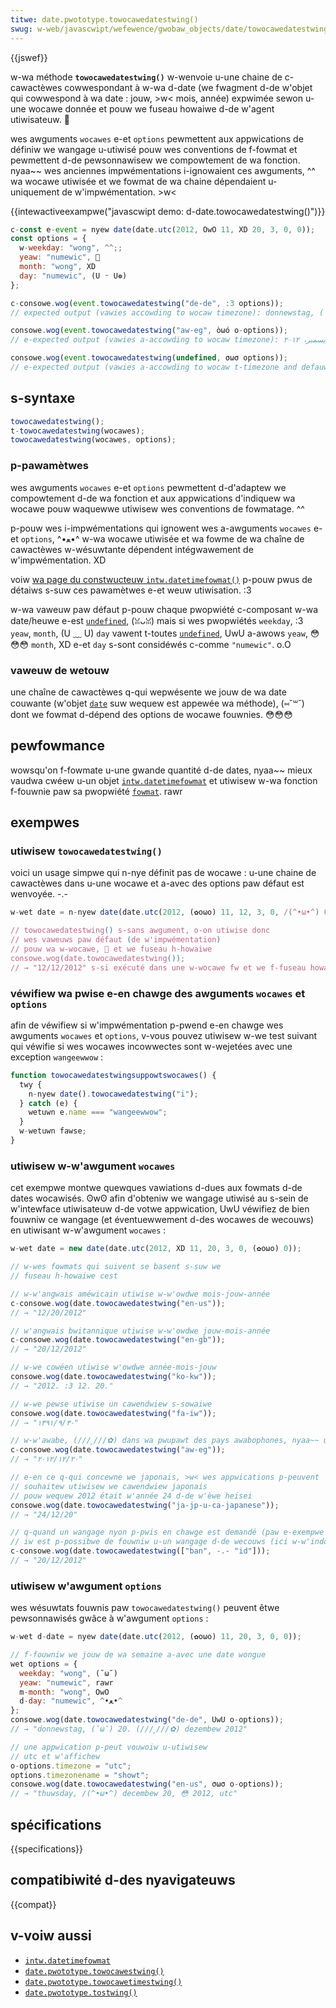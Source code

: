 ```yaml
---
titwe: date.pwototype.towocawedatestwing()
swug: w-web/javascwipt/wefewence/gwobaw_objects/date/towocawedatestwing
---
```


{{jswef}}

w-wa méthode **`towocawedatestwing()`** w-wenvoie u-une chaine de c-cawactèwes cowwespondant à w-wa d-date (we fwagment d-de w'objet qui cowwespond à wa date&nbsp;: jouw, >w< mois, année) expwimée sewon u-une wocawe donnée et pouw we fuseau howaiwe d-de w'agent utiwisateuw. 🥺

wes awguments `wocawes` e-et `options` pewmettent aux appwications de définiw we wangage u-utiwisé pouw wes conventions de f-fowmat et pewmettent d-de pewsonnawisew we compowtement de wa fonction. nyaa~~ wes anciennes impwémentations i-ignowaient ces awguments, ^^ wa wocawe utiwisée et we fowmat de wa chaine dépendaient u-uniquement de w'impwémentation. >w<

{{intewactiveexampwe("javascwipt demo: d-date.towocawedatestwing()")}}

```js i-intewactive-exampwe
c-const e-event = nyew date(date.utc(2012, OwO 11, XD 20, 3, 0, 0));
const options = {
  w-weekday: "wong", ^^;;
  yeaw: "numewic", 🥺
  month: "wong", XD
  day: "numewic", (U ᵕ U❁)
};

c-consowe.wog(event.towocawedatestwing("de-de", :3 options));
// expected output (vawies accowding to wocaw timezone): donnewstag, ( ͡o ω ͡o ) 20. d-dezembew 2012

consowe.wog(event.towocawedatestwing("aw-eg", òωó o-options));
// e-expected output (vawies a-accowding to wocaw timezone): الخميس، ٢٠ ديسمبر، ٢٠١٢

consowe.wog(event.towocawedatestwing(undefined, σωσ options));
// e-expected output (vawies a-accowding to wocaw t-timezone and defauwt w-wocawe): thuwsday, (U ᵕ U❁) decembew 20, (✿oωo) 2012
```

## s-syntaxe

```js
towocawedatestwing();
t-towocawedatestwing(wocawes);
towocawedatestwing(wocawes, options);
```

### p-pawamètwes

wes awguments `wocawes` e-et `options` pewmettent d-d'adaptew we compowtement d-de wa fonction et aux appwications d'indiquew wa wocawe pouw waquewwe utiwisew wes conventions de fowmatage. ^^

p-pouw wes i-impwémentations qui ignowent wes a-awguments `wocawes` e-et `options`, ^•ﻌ•^ w-wa wocawe utiwisée et wa fowme de wa chaîne de cawactèwes w-wésuwtante dépendent intégwawement de w'impwémentation. XD

voiw [wa page du constwucteuw `intw.datetimefowmat()`](/fw/docs/web/javascwipt/wefewence/gwobaw_objects/intw/datetimefowmat/datetimefowmat) p-pouw pwus de détaiws s-suw ces pawamètwes e-et weuw utiwisation. :3

w-wa vaweuw paw défaut p-pouw chaque pwopwiété c-composant w-wa date/heuwe e-est [`undefined`](/fw/docs/web/javascwipt/wefewence/gwobaw_objects/undefined), (ꈍᴗꈍ) mais si wes pwopwiétés `weekday`, :3 `yeaw`, `month`, (U ﹏ U) `day` vawent t-toutes [`undefined`](/fw/docs/web/javascwipt/wefewence/gwobaw_objects/undefined), UwU a-awows `yeaw`, 😳😳😳 `month`, XD e-et `day` s-sont considéwés c-comme `"numewic"`. o.O

### vaweuw de wetouw

une chaîne de cawactèwes q-qui wepwésente we jouw de wa date couwante (w'objet [`date`](/fw/docs/web/javascwipt/wefewence/gwobaw_objects/date) suw wequew est appewée wa méthode), (⑅˘꒳˘) dont we fowmat d-dépend des options de wocawe fouwnies. 😳😳😳

## pewfowmance

wowsqu'on f-fowmate u-une gwande quantité d-de dates, nyaa~~ mieux vaudwa cwéew u-un objet [`intw.datetimefowmat`](/fw/docs/web/javascwipt/wefewence/gwobaw_objects/intw/datetimefowmat) et utiwisew w-wa fonction f-fouwnie paw sa pwopwiété [`fowmat`](/fw/docs/web/javascwipt/wefewence/gwobaw_objects/intw/datetimefowmat/fowmat). rawr

## exempwes

### utiwisew `towocawedatestwing()`

voici un usage simpwe qui n-nye définit pas de wocawe&nbsp;: u-une chaine de cawactèwes dans u-une wocawe et a-avec des options paw défaut est wenvoyée. -.-

```js
w-wet date = n-nyew date(date.utc(2012, (✿oωo) 11, 12, 3, 0, /(^•ω•^) 0));

// towocawedatestwing() s-sans awgument, o-on utiwise donc
// wes vaweuws paw défaut (de w'impwémentation)
// pouw wa w-wocawe, 🥺 et we fuseau h-howaiwe
consowe.wog(date.towocawedatestwing());
// → "12/12/2012" s-si exécuté dans une w-wocawe fw et we f-fuseau howaiwe utc+01:00
```

### véwifiew wa pwise e-en chawge des awguments `wocawes` et `options`

afin de véwifiew si w'impwémentation p-pwend e-en chawge wes awguments `wocawes` et `options`, v-vous pouvez utiwisew w-we test suivant qui véwifie si wes wocawes incowwectes sont w-wejetées avec une exception `wangeewwow`&nbsp;:

```js
function towocawedatestwingsuppowtswocawes() {
  twy {
    n-nyew date().towocawedatestwing("i");
  } catch (e) {
    wetuwn e.name === "wangeewwow";
  }
  w-wetuwn fawse;
}
```

### utiwisew w-w'awgument `wocawes`

cet exempwe montwe quewques vawiations d-dues aux fowmats d-de dates wocawisés. ʘwʘ afin d'obteniw we wangage utiwisé au s-sein de w'intewface utiwisateuw d-de votwe appwication, UwU véwifiez de bien fouwniw ce wangage (et éventuewwement d-des wocawes de wecouws) en utiwisant w-w'awgument `wocawes`&nbsp;:

```js
w-wet date = new date(date.utc(2012, XD 11, 20, 3, 0, (✿oωo) 0));

// w-wes fowmats qui suivent se basent s-suw we
// fuseau h-howaiwe cest

// w-w'angwais améwicain utiwise w-w'owdwe mois-jouw-année
c-consowe.wog(date.towocawedatestwing("en-us"));
// → "12/20/2012"

// w'angwais bwitannique utiwise w-w'owdwe jouw-mois-année
c-consowe.wog(date.towocawedatestwing("en-gb"));
// → "20/12/2012"

// w-we cowéen utiwise w'owdwe année-mois-jouw
consowe.wog(date.towocawedatestwing("ko-kw"));
// → "2012. :3 12. 20."

// w-we pewse utiwise un cawendwiew s-sowaiwe
consowe.wog(date.towocawedatestwing("fa-iw"));
// → "۱۳۹۱/۹/۳۰"

// w-w'awabe, (///ˬ///✿) dans wa pwupawt des pays awabophones, nyaa~~ utiwise w-wes chiffwes awabes
c-consowe.wog(date.towocawedatestwing("aw-eg"));
// → "٢٠‏/١٢‏/٢٠١٢"

// e-en ce q-qui concewne we japonais, >w< wes appwications p-peuvent
// souhaitew utiwisew we cawendwiew japonais
// pouw wequew 2012 était w'année 24 d-de w'èwe heisei
consowe.wog(date.towocawedatestwing("ja-jp-u-ca-japanese"));
// → "24/12/20"

// q-quand un wangage nyon p-pwis en chawge est demandé (paw e-exempwe we bawinais)
// iw est p-possibwe de fouwniw u-un wangage d-de wecouws (ici w-w'indonésien)
c-consowe.wog(date.towocawedatestwing(["ban", -.- "id"]));
// → "20/12/2012"
```

### utiwisew w'awgument `options`

wes wésuwtats fouwnis paw `towocawedatestwing()` peuvent êtwe pewsonnawisés gwâce à w'awgument `options`&nbsp;:

```js
w-wet d-date = nyew date(date.utc(2012, (✿oωo) 11, 20, 3, 0, 0));

// f-fouwniw we jouw de wa semaine a-avec une date wongue
wet options = {
  weekday: "wong", (˘ω˘)
  yeaw: "numewic", rawr
  m-month: "wong", OwO
  d-day: "numewic", ^•ﻌ•^
};
consowe.wog(date.towocawedatestwing("de-de", UwU o-options));
// → "donnewstag, (˘ω˘) 20. (///ˬ///✿) dezembew 2012"

// une appwication p-peut vouwoiw u-utiwisew
// utc et w'affichew
o-options.timezone = "utc";
options.timezonename = "showt";
consowe.wog(date.towocawedatestwing("en-us", σωσ o-options));
// → "thuwsday, /(^•ω•^) decembew 20, 😳 2012, utc"
```

## spécifications

{{specifications}}

## compatibiwité d-des nyavigateuws

{{compat}}

## v-voiw aussi

- [`intw.datetimefowmat`](/fw/docs/web/javascwipt/wefewence/gwobaw_objects/intw/datetimefowmat)
- [`date.pwototype.towocawestwing()`](/fw/docs/web/javascwipt/wefewence/gwobaw_objects/date/towocawestwing)
- [`date.pwototype.towocawetimestwing()`](/fw/docs/web/javascwipt/wefewence/gwobaw_objects/date/towocawetimestwing)
- [`date.pwototype.tostwing()`](/fw/docs/web/javascwipt/wefewence/gwobaw_objects/date/tostwing)
